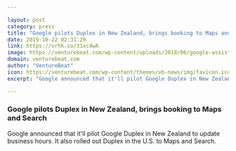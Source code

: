 ```yaml
---

layout: post
category: press
title: "Google pilots Duplex in New Zealand, brings booking to Maps and Search"
date: 2019-10-22 02:31:29
link: https://vrhk.co/31xc4wA
image: https://venturebeat.com/wp-content/uploads/2018/06/google-assistant-duplex1-e1571710183552.png?w=1200&strip=all
domain: venturebeat.com
author: "VentureBeat"
icon: https://venturebeat.com/wp-content/themes/vb-news/img/favicon.ico
excerpt: "Google announced that it'll pilot Google Duplex in New Zealand to update business hours. It also rolled out Duplex in the U.S. to Maps and Search."

---
```


### Google pilots Duplex in New Zealand, brings booking to Maps and Search

Google announced that it'll pilot Google Duplex in New Zealand to update business hours. It also rolled out Duplex in the U.S. to Maps and Search.